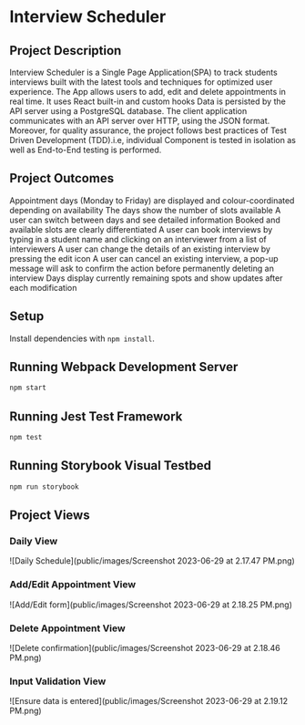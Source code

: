 # Interview Scheduler

## Project Description

Interview Scheduler is a Single Page Application(SPA) to track students interviews built with the latest tools and techniques for optimized user experience. The App allows users to add, edit and delete appointments in real time. It uses React built-in and custom hooks Data is persisted by the API server using a PostgreSQL database. The client application communicates with an API server over HTTP, using the JSON format. Moreover, for quality assurance, the project follows best practices of Test Driven Development (TDD).i.e, individual Component is tested in isolation as well as End-to-End testing is performed.

## Project Outcomes 
Appointment days (Monday to Friday) are displayed and colour-coordinated depending on availability
The days show the number of slots available
A user can switch between days and see detailed information
Booked and available slots are clearly differentiated
A user can book interviews by typing in a student name and clicking on an interviewer from a list of interviewers
A user can change the details of an existing interview by pressing the edit icon
A user can cancel an existing interview, a pop-up message will ask to confirm the action before permanently deleting an interview
Days display currently remaining spots and show updates after each modification

## Setup

Install dependencies with `npm install`.

## Running Webpack Development Server

```sh
npm start
```

## Running Jest Test Framework

```sh
npm test
```

## Running Storybook Visual Testbed

```sh
npm run storybook
```

## Project Views 

### Daily View
![Daily Schedule](public/images/Screenshot 2023-06-29 at 2.17.47 PM.png)

### Add/Edit Appointment View 
![Add/Edit form](public/images/Screenshot 2023-06-29 at 2.18.25 PM.png)
### Delete Appointment View
![Delete confirmation](public/images/Screenshot 2023-06-29 at 2.18.46 PM.png)

### Input Validation View
![Ensure data is entered](public/images/Screenshot 2023-06-29 at 2.19.12 PM.png)